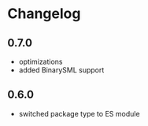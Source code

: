﻿# Changelog

## 0.7.0
- optimizations
- added BinarySML support

## 0.6.0
- switched package type to ES module